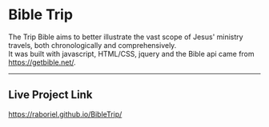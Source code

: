 # Bible Trip

The Trip Bible aims to better illustrate the vast scope of Jesus' ministry travels, both chronologically and comprehensively.    
It was built with javascript, HTML/CSS, jquery and the Bible api came from https://getbible.net/.

---

## Live Project Link

https://raboriel.github.io/BibleTrip/
